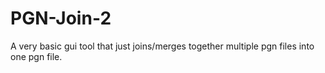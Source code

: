 # PGN-Join-2
A very basic gui tool that just joins/merges together multiple pgn files into one pgn file.
